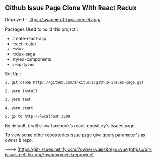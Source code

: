 ## Github Issue Page Clone With React Redux

Deployed - https://swapee-of-bussi.vercel.app/

Packages Used to build this project : 
- create-react-app
- react-router
- redux
- redux-saga
- styled-components
- prop-types


Set Up :

```
1. git clone https://github.com/ankitious/github-issues-page.git

2. yarn install 

3. yarn test

4. yarn start

5. go to http://localhost:3000
```

By default, it will show facebook's react repository's issues page.

To view some other repositories issue page give query parameter's as owner & repo.

 ---> [https://git-issues.netlify.com/?owner=vuejs&repo=vue](https://git-issues.netlify.com/?owner=vuejs&repo=vue)
